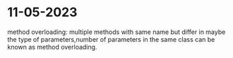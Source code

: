 # 11-05-2023
method overloading: multiple methods with same name but differ in maybe the type of parameters,number of parameters in the same class can be known as method overloading.